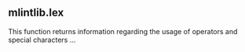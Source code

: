 ## mlintlib.lex ##

This function returns information regarding the usage of operators and special characters ...